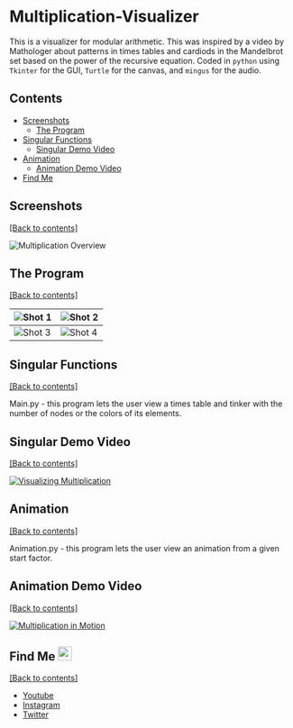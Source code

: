 # Multiplication-Visualizer  
This is a visualizer for modular arithmetic. This was inspired by a video by Mathologer about patterns in times tables and cardiods in the Mandelbrot set based on the power of the recursive equation. Coded in `python` using `Tkinter` for the GUI, `Turtle` for the canvas, and `mingus` for the audio.

## Contents
- [Screenshots](https://github.com/WilliamAmbrozic/Multiplication-Visualizer#screenshots)
  - [The Program](https://github.com/WilliamAmbrozic/Multiplication-Visualizer#the-program)
- [Singular Functions](https://github.com/WilliamAmbrozic/Multiplication-Visualizer#singular-functions)
  - [Singular Demo Video](https://github.com/WilliamAmbrozic/Multiplication-Visualizer#singular-demo-video)
- [Animation](https://github.com/WilliamAmbrozic/Multiplication-Visualizer#animation)
  - [Animation Demo Video](https://github.com/WilliamAmbrozic/Multiplication-Visualizer#animation-demo-video)
- [Find Me](https://github.com/WilliamAmbrozic/Multiplication-Visualizer#find-me-)

## Screenshots

[[Back to contents]](https://github.com/WilliamAmbrozic/Multiplication-Visualizer#contents)

![Multiplication Overview](https://i.imgur.com/c2jAxCJ.png)

## The Program

[[Back to contents]](https://github.com/WilliamAmbrozic/Multiplication-Visualizer#contents)

| ![Shot 1](https://i.imgur.com/8wITa8I.png) | ![Shot 2](https://i.imgur.com/zV3LAhd.png) |
|--------------------------------------------|-------------------------------------------|
| ![Shot 3](https://i.imgur.com/kZWvOLd.png) | ![Shot 4](https://i.imgur.com/pRDAeUn.png) |

## Singular Functions

[[Back to contents]](https://github.com/WilliamAmbrozic/Multiplication-Visualizer#contents)

Main.py - this program lets the user view a times table and tinker with the number of nodes or the colors of its elements.

## Singular Demo Video

[[Back to contents]](https://github.com/WilliamAmbrozic/Multiplication-Visualizer#contents)

[![Visualizing Multiplication](https://i.imgur.com/nIpB5yC.png)](https://www.youtube.com/watch?v=Jg_o1jh4RGk)

## Animation

[[Back to contents]](https://github.com/WilliamAmbrozic/Multiplication-Visualizer#contents)

Animation.py - this program lets the user view an animation from a given start factor.

## Animation Demo Video

[[Back to contents]](https://github.com/WilliamAmbrozic/Multiplication-Visualizer#contents)

[![Multiplication in Motion](https://i.imgur.com/uNqEieF.png)](https://www.youtube.com/watch?v=-6k-0unlRC0)

## Find Me <img src="https://imgur.com/download/HT8IjZ5" width="25"> 

[[Back to contents]](https://github.com/WilliamAmbrozic/Multiplication-Visualizer#contents)

- [Youtube](https://www.youtube.com/channel/UCL-VushY6SO0ofPTZ8iB3ag)
- [Instagram](https://www.instagram.com/williamambrozic)
- [Twitter](https://twitter.com/WilliamAmbrozic)


